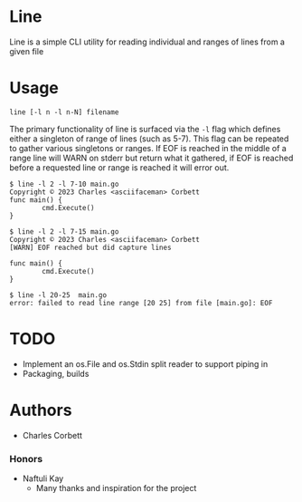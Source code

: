 # Line

Line is a simple CLI utility for reading individual and ranges of lines from
a given file

# Usage

```
line [-l n -l n-N] filename
```

The primary functionality of line is surfaced via the `-l` flag which defines 
either a singleton of range of lines (such as 5-7). This flag can be repeated
to gather various singletons or ranges. If EOF is reached in the middle of a range line will WARN on stderr but return what it gathered, if EOF is reached before a requested line or range is reached it will error out.

```
$ line -l 2 -l 7-10 main.go
Copyright © 2023 Charles <asciifaceman> Corbett
func main() {
        cmd.Execute()
}
```

```
$ line -l 2 -l 7-15 main.go
Copyright © 2023 Charles <asciifaceman> Corbett
[WARN] EOF reached but did capture lines

func main() {
        cmd.Execute()
}
```

```
$ line -l 20-25  main.go
error: failed to read line range [20 25] from file [main.go]: EOF
```

# TODO

* Implement an os.File and os.Stdin split reader to support piping in
* Packaging, builds

# Authors

* Charles <asciifaceman> Corbett

### Honors

* Naftuli Kay
    * Many thanks and inspiration for the project
